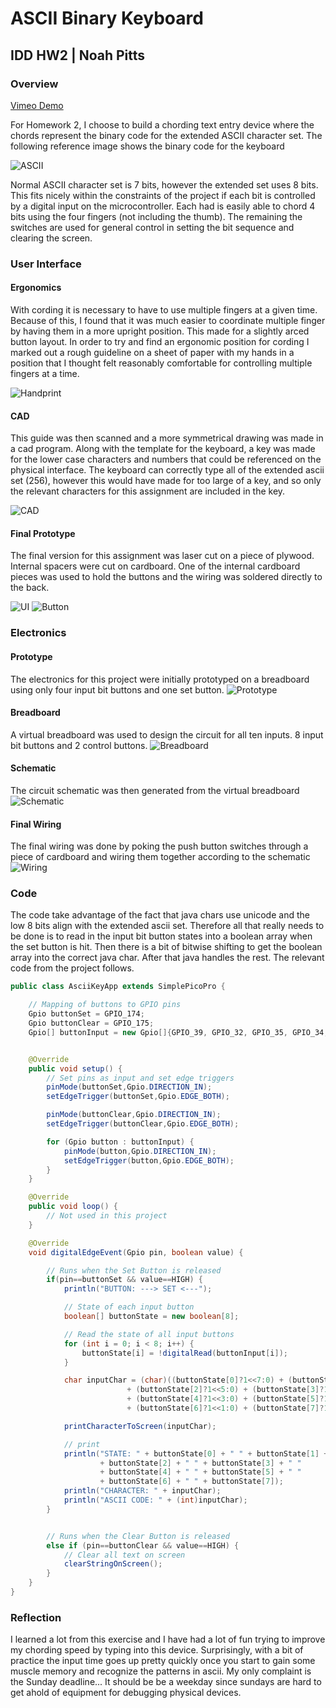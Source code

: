 # ASCII Binary Keyboard
## IDD HW2 | Noah Pitts

### Overview

[Vimeo Demo](https://vimeo.com/233262710)

For Homework 2, I choose to build a chording text entry device where the chords represent the binary code for the extended ASCII character set. The following reference image shows the binary code for the keyboard

![ASCII](./img/ascii.png)

Normal ASCII character set is 7 bits, however the extended set uses 8 bits. This fits nicely within the constraints of the project if each bit is controlled by a digital input on the microcontroller. Each had is easily able to chord 4 bits using the four fingers (not including the thumb). The remaining the switches are used for general control in setting the bit sequence and clearing the screen.

### User Interface
#### Ergonomics
With cording it is necessary to have to use multiple fingers at a given time. Because of this, I found that it was much easier to coordinate multiple finger by having them in a more upright position. This made for a slightly arced button layout. In order to try and find an ergonomic position for cording I marked out a rough guideline on a sheet of paper with my hands in a position that I thought felt reasonably comfortable for controlling multiple fingers at a time.

![Handprint](./img/handprint.jpg)

#### CAD
This guide was then scanned and a more symmetrical drawing was made in a cad program. Along with the template for the keyboard, a key was made for the lower case characters and numbers that could be referenced on the physical interface. The keyboard can correctly type all of the extended ascii set (256), however this would have made for too large of a key, and so only the relevant characters for this assignment are included in the key.

![CAD](./img/cad.JPG)

#### Final Prototype
The final version for this assignment was laser cut on a piece of plywood. Internal spacers were cut on cardboard. One of the internal cardboard pieces was used to hold the buttons and the wiring was soldered directly to the back.

![UI](./img/ui.jpg)
![Button](./img/button.jpg)

### Electronics
#### Prototype
The electronics for this project were initially prototyped on a breadboard using only four input bit buttons and one set button.
![Prototype](./img/proto.jpg)

#### Breadboard
A virtual breadboard was used to design the circuit for all ten inputs. 8 input bit buttons and 2 control buttons.
![Breadboard](./img/ASCIIKeyboard_bb.jpg)

#### Schematic
The circuit schematic was then generated from the virtual breadboard
![Schematic](./img/ASCIIKeyboard_schem.jpg)

#### Final Wiring
The final wiring was done by poking the push button switches through a piece of cardboard and wiring them together according to the schematic
![Wiring](./img/wiring.jpg)

### Code
The code take advantage of the fact that java chars use unicode and the low 8 bits align with the extended ascii set. Therefore all that really needs to be done is to read in the input bit button states into a boolean array when the set button is hit. Then there is a bit of bitwise shifting to get the boolean array into the correct java char. After that java handles the rest. The relevant code from the project follows.

```java
public class AsciiKeyApp extends SimplePicoPro {

    // Mapping of buttons to GPIO pins
    Gpio buttonSet = GPIO_174;
    Gpio buttonClear = GPIO_175;
    Gpio[] buttonInput = new Gpio[]{GPIO_39, GPIO_32, GPIO_35, GPIO_34, GPIO_33, GPIO_37, GPIO_128, GPIO_10};


    @Override
    public void setup() {
        // Set pins as input and set edge triggers
        pinMode(buttonSet,Gpio.DIRECTION_IN);
        setEdgeTrigger(buttonSet,Gpio.EDGE_BOTH);

        pinMode(buttonClear,Gpio.DIRECTION_IN);
        setEdgeTrigger(buttonClear,Gpio.EDGE_BOTH);

        for (Gpio button : buttonInput) {
            pinMode(button,Gpio.DIRECTION_IN);
            setEdgeTrigger(button,Gpio.EDGE_BOTH);
        }
    }

    @Override
    public void loop() {
        // Not used in this project
    }

    @Override
    void digitalEdgeEvent(Gpio pin, boolean value) {

        // Runs when the Set Button is released
        if(pin==buttonSet && value==HIGH) {
            println("BUTTON: ---> SET <---");

            // State of each input button
            boolean[] buttonState = new boolean[8];

            // Read the state of all input buttons
            for (int i = 0; i < 8; i++) {
                buttonState[i] = !digitalRead(buttonInput[i]);
            }

            char inputChar = (char)((buttonState[0]?1<<7:0) + (buttonState[1]?1<<6:0)
                          + (buttonState[2]?1<<5:0) + (buttonState[3]?1<<4:0)
                          + (buttonState[4]?1<<3:0) + (buttonState[5]?1<<2:0)
                          + (buttonState[6]?1<<1:0) + (buttonState[7]?1:0));

            printCharacterToScreen(inputChar);

            // print
            println("STATE: " + buttonState[0] + " " + buttonState[1] + " "
                    + buttonState[2] + " " + buttonState[3] + " "
                    + buttonState[4] + " " + buttonState[5] + " "
                    + buttonState[6] + " " + buttonState[7]);
            println("CHARACTER: " + inputChar);
            println("ASCII CODE: " + (int)inputChar);
        }


        // Runs when the Clear Button is released
        else if (pin==buttonClear && value==HIGH) {
            // Clear all text on screen
            clearStringOnScreen();
        }
    }
}
```
### Reflection
I learned a lot from this exercise and I have had a lot of fun trying to improve my chording speed by typing into this device. Surprisingly, with a bit of practice the input time goes up pretty quickly once you start to gain some muscle memory and recognize the patterns in ascii. My only complaint is the Sunday deadline... It should be be a weekday since sundays are hard to get ahold of equipment for debugging physical devices.
